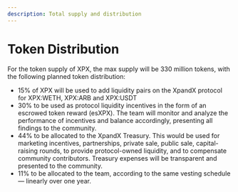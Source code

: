 ```yaml
---
description: Total supply and distribution
---
```


# Token Distribution

For the token supply of XPX, the max supply will be 330 million tokens, with the following planned token distribution:

* 15% of XPX will be used to add liquidity pairs on the XpandX protocol for XPX:WETH, XPX:ARB and XPX:USDT&#x20;
* 30% to be used as protocol liquidity incentives in the form of an escrowed token reward (esXPX). The team will monitor and analyze the performance of incentives and balance accordingly, presenting all findings to the community.
* 44% to be allocated to the XpandX Treasury. This would be used for marketing incentives, partnerships, private sale, public sale, capital-raising rounds, to provide protocol-owned liquidity, and to compensate community contributors. Treasury expenses will be transparent and presented to the community.&#x20;
* 11% to be allocated to the team, according to the same vesting schedule — linearly over one year.
